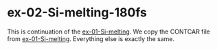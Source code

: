 # ex-02-Si-melting-180fs

This is continuation of the [ex-01-Si-melting](../ex-01-Si-melting/). We copy the CONTCAR file from [ex-01-Si-melting](../ex-01-Si-melting/). Everything else is exactly the same.